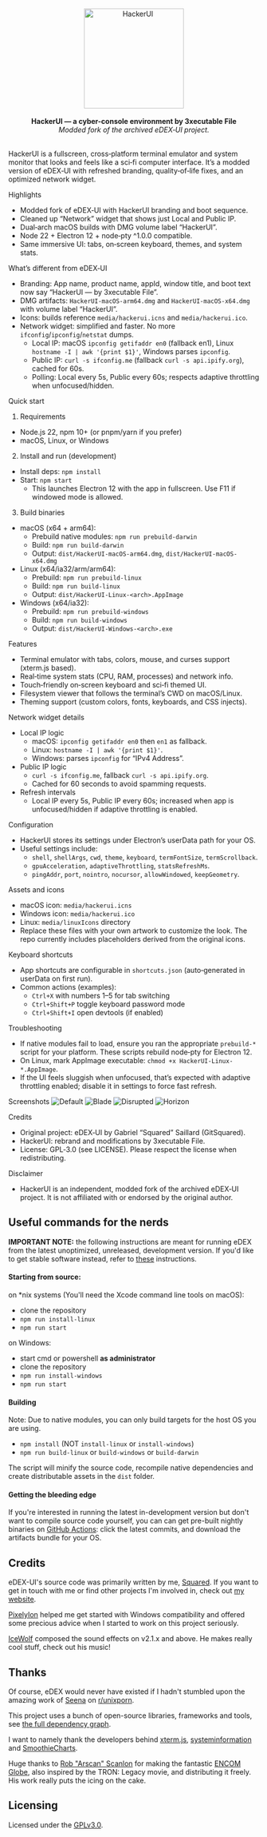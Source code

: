 <p align="center">
  <br>
  <img alt="HackerUI" src="media/logo.png" width="200">
  <br><br>
  <strong>HackerUI — a cyber-console environment by 3xecutable File</strong>
  <br>
  <em>Modded fork of the archived eDEX‑UI project.</em>
  <br><br>
</p>

HackerUI is a fullscreen, cross‑platform terminal emulator and system monitor that looks and feels like a sci‑fi computer interface. It’s a modded version of eDEX‑UI with refreshed branding, quality‑of‑life fixes, and an optimized network widget.

Highlights
- Modded fork of eDEX‑UI with HackerUI branding and boot sequence.
- Cleaned up “Network” widget that shows just Local and Public IP.
- Dual‑arch macOS builds with DMG volume label “HackerUI”.
- Node 22 + Electron 12 + node‑pty ^1.0.0 compatible.
- Same immersive UI: tabs, on‑screen keyboard, themes, and system stats.

What’s different from eDEX‑UI
- Branding: App name, product name, appId, window title, and boot text now say “HackerUI — by 3xecutable File”.
- DMG artifacts: `HackerUI-macOS-arm64.dmg` and `HackerUI-macOS-x64.dmg` with volume label “HackerUI”.
- Icons: builds reference `media/hackerui.icns` and `media/hackerui.ico`.
- Network widget: simplified and faster. No more `ifconfig`/`ipconfig`/`netstat` dumps.
  - Local IP: macOS `ipconfig getifaddr en0` (fallback en1), Linux `hostname -I | awk '{print $1}'`, Windows parses `ipconfig`.
  - Public IP: `curl -s ifconfig.me` (fallback `curl -s api.ipify.org`), cached for 60s.
  - Polling: Local every 5s, Public every 60s; respects adaptive throttling when unfocused/hidden.

Quick start
1) Requirements
- Node.js 22, npm 10+ (or pnpm/yarn if you prefer)
- macOS, Linux, or Windows

2) Install and run (development)
- Install deps: `npm install`
- Start: `npm start`
  - This launches Electron 12 with the app in fullscreen. Use F11 if windowed mode is allowed.

3) Build binaries
- macOS (x64 + arm64):
  - Prebuild native modules: `npm run prebuild-darwin`
  - Build: `npm run build-darwin`
  - Output: `dist/HackerUI-macOS-arm64.dmg`, `dist/HackerUI-macOS-x64.dmg`
- Linux (x64/ia32/arm/arm64):
  - Prebuild: `npm run prebuild-linux`
  - Build: `npm run build-linux`
  - Output: `dist/HackerUI-Linux-<arch>.AppImage`
- Windows (x64/ia32):
  - Prebuild: `npm run prebuild-windows`
  - Build: `npm run build-windows`
  - Output: `dist/HackerUI-Windows-<arch>.exe`

Features
- Terminal emulator with tabs, colors, mouse, and curses support (xterm.js based).
- Real‑time system stats (CPU, RAM, processes) and network info.
- Touch‑friendly on‑screen keyboard and sci‑fi themed UI.
- Filesystem viewer that follows the terminal’s CWD on macOS/Linux.
- Theming support (custom colors, fonts, keyboards, and CSS injects).

Network widget details
- Local IP logic
  - macOS: `ipconfig getifaddr en0` then `en1` as fallback.
  - Linux: `hostname -I | awk '{print $1}'`.
  - Windows: parses `ipconfig` for “IPv4 Address”.
- Public IP logic
  - `curl -s ifconfig.me`, fallback `curl -s api.ipify.org`.
  - Cached for 60 seconds to avoid spamming requests.
- Refresh intervals
  - Local IP every 5s, Public IP every 60s; increased when app is unfocused/hidden if adaptive throttling is enabled.

Configuration
- HackerUI stores its settings under Electron’s userData path for your OS.
- Useful settings include:
  - `shell`, `shellArgs`, `cwd`, `theme`, `keyboard`, `termFontSize`, `termScrollback`.
  - `gpuAcceleration`, `adaptiveThrottling`, `statsRefreshMs`.
  - `pingAddr`, `port`, `nointro`, `nocursor`, `allowWindowed`, `keepGeometry`.

Assets and icons
- macOS icon: `media/hackerui.icns`
- Windows icon: `media/hackerui.ico`
- Linux: `media/linuxIcons` directory
- Replace these files with your own artwork to customize the look. The repo currently includes placeholders derived from the original icons.

Keyboard shortcuts
- App shortcuts are configurable in `shortcuts.json` (auto‑generated in userData on first run).
- Common actions (examples):
  - `Ctrl+X` with numbers 1–5 for tab switching
  - `Ctrl+Shift+P` toggle keyboard password mode
  - `Ctrl+Shift+I` open devtools (if enabled)

Troubleshooting
- If native modules fail to load, ensure you ran the appropriate `prebuild-*` script for your platform. These scripts rebuild node‑pty for Electron 12.
- On Linux, mark AppImage executable: `chmod +x HackerUI-Linux-*.AppImage`.
- If the UI feels sluggish when unfocused, that’s expected with adaptive throttling enabled; disable it in settings to force fast refresh.

Screenshots
![Default](media/screenshot_default.png)
![Blade](media/screenshot_blade.png)
![Disrupted](media/screenshot_disrupted.png)
![Horizon](media/screenshot_horizon.png)

Credits
- Original project: eDEX‑UI by Gabriel “Squared” Saillard (GitSquared).
- HackerUI: rebrand and modifications by 3xecutable File.
- License: GPL‑3.0 (see LICENSE). Please respect the license when redistributing.

Disclaimer
- HackerUI is an independent, modded fork of the archived eDEX‑UI project. It is not affiliated with or endorsed by the original author.

## Useful commands for the nerds

**IMPORTANT NOTE:** the following instructions are meant for running eDEX from the latest unoptimized, unreleased, development version. If you'd like to get stable software instead, refer to [these](#how-do-i-get-it) instructions.

#### Starting from source:
on *nix systems (You'll need the Xcode command line tools on macOS):
- clone the repository
- `npm run install-linux`
- `npm run start`

on Windows:
- start cmd or powershell **as administrator**
- clone the repository
- `npm run install-windows`
- `npm run start`

#### Building
Note: Due to native modules, you can only build targets for the host OS you are using.

- `npm install` (NOT `install-linux` or `install-windows`)
- `npm run build-linux` or `build-windows` or `build-darwin`

The script will minify the source code, recompile native dependencies and create distributable assets in the `dist` folder.

#### Getting the bleeding edge
If you're interested in running the latest in-development version but don't want to compile source code yourself, you can can get pre-built nightly binaries on [GitHub Actions](https://github.com/GitSquared/edex-ui/actions): click the latest commits, and download the artifacts bundle for your OS.

## Credits
eDEX-UI's source code was primarily written by me, [Squared](https://github.com/GitSquared). If you want to get in touch with me or find other projects I'm involved in, check out [my website](https://gaby.dev).

[PixelyIon](https://github.com/PixelyIon) helped me get started with Windows compatibility and offered some precious advice when I started to work on this project seriously.

[IceWolf](https://soundcloud.com/iamicewolf) composed the sound effects on v2.1.x and above. He makes really cool stuff, check out his music!

## Thanks
Of course, eDEX would never have existed if I hadn't stumbled upon the amazing work of [Seena](https://github.com/seenaburns) on [r/unixporn](https://reddit.com/r/unixporn).

This project uses a bunch of open-source libraries, frameworks and tools, see [the full dependency graph](https://github.com/GitSquared/edex-ui/network/dependencies).

I want to namely thank the developers behind [xterm.js](https://github.com/xtermjs/xterm.js), [systeminformation](https://github.com/sebhildebrandt/systeminformation) and [SmoothieCharts](https://github.com/joewalnes/smoothie).

Huge thanks to [Rob "Arscan" Scanlon](https://github.com/arscan) for making the fantastic [ENCOM Globe](https://github.com/arscan/encom-globe), also inspired by the TRON: Legacy movie, and distributing it freely. His work really puts the icing on the cake.

## Licensing

Licensed under the [GPLv3.0](https://github.com/GitSquared/edex-ui/blob/master/LICENSE).
